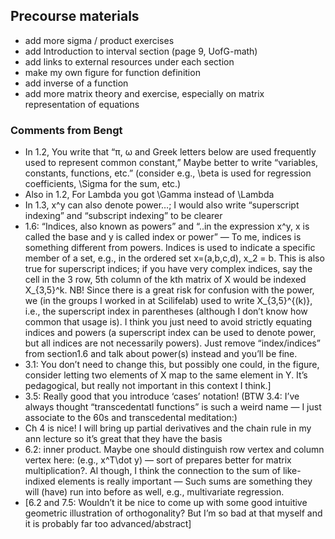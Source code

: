 ## Precourse materials
- add more sigma / product exercises
- add Introduction to interval section (page 9, UofG-math)
- add links to external resources under each section
- make my own figure for function definition
- add inverse of a function
- add more matrix theory and exercise, especially on matrix representation of equations

### Comments from Bengt
- In 1.2, You write that “π, ω and Greek letters below are used frequently used to represent common constant,” Maybe better to write “variables, constants, functions, etc.” (consider e.g., \beta is used for regression coefficients, \Sigma for the sum, etc.)
- Also in 1.2, For Lambda you got \Gamma instead of \Lambda
- In 1.3, x^y can also denote power…; I would also write “superscript indexing” and “subscript indexing” to be clearer
- 1.6: “Indices, also known as powers” and “..in the expression x^y, x is called the base and y is called index or power” — To me, indices is something different from powers. Indices is used to indicate a specific member of a set, e.g.,  in the ordered set x=(a,b,c,d), x_2 = b. This is also true for superscript indices; if you have very complex indices, say the cell in the 3 row, 5th column of the kth matrix of X would be indexed X_{3,5}^k. NB! Since there is a great risk for confusion with the power, we (in the groups I worked in at Scilifelab) used to write X_{3,5}^{(k)}, i.e., the superscript index in parentheses (although I don’t know how common that usage is). I think you just need to avoid strictly equating indices and powers (a superscript index can be used to denote power, but all indices are not necessarily powers). Just remove “index/indices” from section1.6 and talk about power(s) instead and you’ll be fine.
- 3.1: You don’t need to change this, but possibly one could, in the figure, consider letting two elements of X map to the same element in Y. It’s pedagogical, but really not important in this context I think.]
- 3.5: Really good that you introduce ‘cases’ notation! (BTW 3.4: I’ve always thought “transcedentatl functions” is such a weird name — I just associate to the 60s and transcedental meditation:)
- Ch 4 is nice! I will bring up partial derivatives and the chain rule in my ann lecture so it’s great that they have the basis
- 6.2: inner product. Maybe one should distinguish row vertex and column vertex here: (e.g., x^T\dot y) — sort of prepares better for matrix multiplication?. Al though, I think the connection to the sum of like-indixed elements is really important — Such sums are something they will (have) run into before as well, e.g., multivariate regression.
- [6.2 and 7.5: Wouldn’t it be nice to come up with some good intuitive geometric illustration of orthogonality? But I’m so bad at that myself and it is probably far too advanced/abstract]
